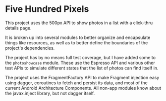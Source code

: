 # Five Hundred Pixels

This project uses the 500px API to show photos in a list with a click-thru details page.

It is broken up into several modules to better organize and encapsulate things like resources, as well as to
better define the boundaries of the project's dependencies.

The project has by no means full test coverage, but I have added some to the `photoshowcase` module. These use the
Espresso API and various other test APIs to simulate different states that the list of photos can find itself in.

The project uses the FragmentFactory API to make Fragment injection easy using dagger, coroutines to fetch and persist its data, and most of the current Android Architecture Components. All non-app modules know about the javax.inject library, but not dagger itself.
